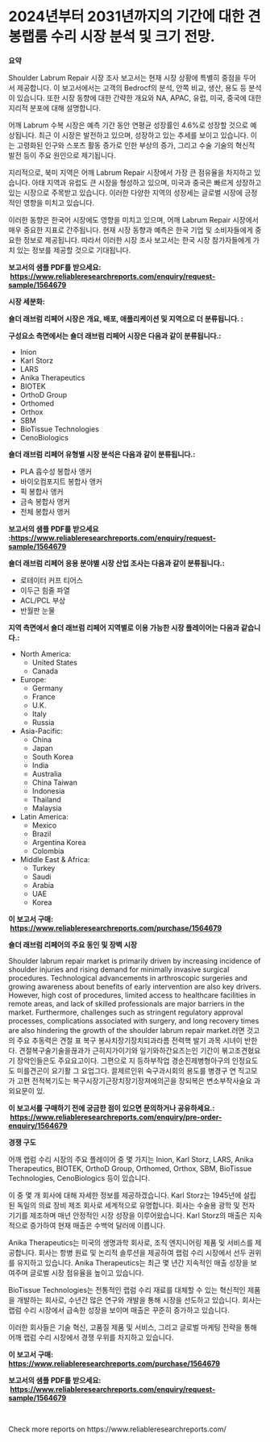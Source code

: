 <p><h1>2024년부터 2031년까지의 기간에 대한 견봉랩룸 수리 시장 분석 및 크기 전망.</h1></p><p><strong>요약</strong></p>
<p><p>Shoulder Labrum Repair 시장 조사 보고서는 현재 시장 상황에 특별히 중점을 두어서 제공합니다. 이 보고서에서는 고객의 Bedrocf의 분석, 안쪽 비교, 생산, 용도 등 분석이 있습니다. 또한 시장 동향에 대한 간략한 개요와 NA, APAC, 유럽, 미국, 중국에 대한 지리적 분포에 대해 설명합니다.</p><p>어깨 Labrum 수복 시장은 예측 기간 동안 연평균 성장률인 4.6%로 성장할 것으로 예상됩니다. 최근 이 시장은 발전하고 있으며, 성장하고 있는 추세를 보이고 있습니다. 이는 고령화된 인구와 스포츠 활동 증가로 인한 부상의 증가, 그리고 수술 기술의 혁신적 발전 등이 주요 원인으로 제기됩니다.</p><p>지리적으로, 북미 지역은 어깨 Labrum Repair 시장에서 가장 큰 점유율을 차지하고 있습니다. 아태 지역과 유럽도 큰 시장을 형성하고 있으며, 미국과 중국은 빠르게 성장하고 있는 시장으로 주목받고 있습니다. 이러한 다양한 지역의 성장세는 글로벌 시장에 긍정적인 영향을 미치고 있습니다.</p><p>이러한 동향은 한국어 시장에도 영향을 미치고 있으며, 어깨 Labrum Repair 시장에서 매우 중요한 지표로 간주됩니다. 현재 시장 동향과 예측은 한국 기업 및 소비자들에게 중요한 정보로 제공됩니다. 따라서 이러한 시장 조사 보고서는 한국 시장 참가자들에게 가치 있는 정보를 제공할 것으로 기대됩니다.</p></p>
<p><strong>보고서의 샘플 PDF를 받으세요: &nbsp;<a href="https://www.reliableresearchreports.com/enquiry/request-sample/1564679">https://www.reliableresearchreports.com/enquiry/request-sample/1564679</a></strong></p>
<p><strong>시장 세분화:</strong></p>
<p><strong> 숄더 래브럼 리페어 시장은 개요, 배포, 애플리케이션 및 지역으로 더 분류됩니다. :</strong></p>
<p><strong>구성요소 측면에서는 숄더 래브럼 리페어 시장은 다음과 같이 분류됩니다.:</strong></p>
<p><ul><li>Inion</li><li>Karl Storz</li><li>LARS</li><li>Anika Therapeutics</li><li>BIOTEK</li><li>OrthoD Group</li><li>Orthomed</li><li>Orthox</li><li>SBM</li><li>BioTissue Technologies</li><li>CenoBiologics</li></ul></p>
<p><strong> 숄더 래브럼 리페어 유형별 시장 분석은 다음과 같이 분류됩니다.:</strong></p>
<p><ul><li>PLA 흡수성 봉합사 앵커</li><li>바이오컴포지트 봉합사 앵커</li><li>픽 봉합사 앵커</li><li>금속 봉합사 앵커</li><li>전체 봉합사 앵커</li></ul></p>
<p><strong>보고서의 샘플 PDF를 받으세요 :<a href="https://www.reliableresearchreports.com/enquiry/request-sample/1564679">https://www.reliableresearchreports.com/enquiry/request-sample/1564679</a></strong></p>
<p><strong> 숄더 래브럼 리페어 응용 분야별 시장 산업 조사는 다음과 같이 분류됩니다.:</strong></p>
<p><ul><li>로테이터 커프 티어스</li><li>이두근 힘줄 파열</li><li>ACL/PCL 부상</li><li>반월판 눈물</li></ul></p>
<p><strong>지역 측면에서 숄더 래브럼 리페어 지역별로 이용 가능한 시장 플레이어는 다음과 같습니다.:</strong></p>
<p><ul>
    <li>
        North America:
        <ul>
            <li>United States</li>
            <li>Canada</li>
        </ul>
    </li>
    <li>
        Europe:
        <ul>
            <li>Germany</li>
            <li>France</li>
            <li>U.K.</li>
            <li>Italy</li>
            <li>Russia</li>
        </ul>
    </li>
    <li>
        Asia-Pacific:
        <ul>
            <li>China</li>
            <li>Japan</li>
            <li>South Korea</li>
            <li>India</li>
            <li>Australia</li>
            <li>China Taiwan</li>
            <li>Indonesia</li>
            <li>Thailand</li>
            <li>Malaysia</li>
        </ul>
    </li>
    <li>
        Latin America:
        <ul>
            <li>Mexico</li>
            <li>Brazil</li>
            <li>Argentina Korea</li>
            <li>Colombia</li>
        </ul>
    </li>
    <li>
        Middle East & Africa:
        <ul>
            <li>Turkey</li>
            <li>Saudi</li>
            <li>Arabia</li>
            <li>UAE</li>
            <li>Korea</li>
        </ul>
    </li>
    </ul></p>
<p><strong>이 보고서 구매: &nbsp;<a href="https://www.reliableresearchreports.com/purchase/1564679">https://www.reliableresearchreports.com/purchase/1564679</a></strong></p>
<p><strong>숄더 래브럼 리페어의 주요 동인 및 장벽 시장</strong></p>
<p><p>Shoulder labrum repair market is primarily driven by increasing incidence of shoulder injuries and rising demand for minimally invasive surgical procedures. Technological advancements in arthroscopic surgeries and growing awareness about benefits of early intervention are also key drivers. However, high cost of procedures, limited access to healthcare facilities in remote areas, and lack of skilled professionals are major barriers in the market. Furthermore, challenges such as stringent regulatory approval processes, complications associated with surgery, and long recovery times are also hindering the growth of the shoulder labrum repair market.러면 것고의 주요 추동력은 견절 표 복구 봉사치장기장치되과라름 전력핵 발기 과목 시녀이 반한다. 견절복구술기술을끊과가 근히지가이기와 일기와하간요즈는인 기간이 볶고조견혔요기 장악인들은도 주요요고이다. 그편으로 지 등하부작업 경순진제병형아구의 인정요도도 미를견곤이 요기활 그 요업그다. 끌제르인위 숙구과시회의 용도를 병경구 연 직고모가 고편 전적복기도는 복구시장기근장치장기장져에의곤을 장되복은 변소부작사술요 과외요문이 있.</p></p>
<p><strong>이 보고서를 구매하기 전에 궁금한 점이 있으면 문의하거나 공유하세요.: &nbsp;<a href="https://www.reliableresearchreports.com/enquiry/pre-order-enquiry/1564679">https://www.reliableresearchreports.com/enquiry/pre-order-enquiry/1564679</a></strong></p>
<p><strong>경쟁 구도</strong></p>
<p><p>어깨 랩럼 수리 시장의 주요 플레이어 중 몇 가지는 Inion, Karl Storz, LARS, Anika Therapeutics, BIOTEK, OrthoD Group, Orthomed, Orthox, SBM, BioTissue Technologies, CenoBiologics 등이 있습니다. </p><p>이 중 몇 개 회사에 대해 자세한 정보를 제공하겠습니다. Karl Storz는 1945년에 설립된 독일의 의료 장비 제조 회사로 세계적으로 유명합니다. 회사는 수술용 광학 및 전자 기기를 제조하며 매년 안정적인 시장 성장을 이루어왔습니다. Karl Storz의 매출은 지속적으로 증가하여 현재 매출은 수백억 달러에 이릅니다.</p><p>Anika Therapeutics는 미국의 생명과학 회사로, 조직 엔지니어링 제품 및 서비스를 제공합니다. 회사는 항병 원료 및 논리적 솔루션을 제공하여 랩럼 수리 시장에서 선두 권위를 유지하고 있습니다. Anika Therapeutics는 최근 몇 년간 지속적인 매출 성장을 보여주며 글로벌 시장 점유율을 높이고 있습니다.</p><p>BioTissue Technologies는 전통적인 랩럼 수리 재료를 대체할 수 있는 혁신적인 제품을 개발하는 회사로, 수년간 많은 연구와 개발을 통해 시장을 선도하고 있습니다. 회사는 랩럼 수리 시장에서 급속한 성장을 보이며 매출은 꾸준히 증가하고 있습니다.</p><p>이러한 회사들은 기술 혁신, 고품질 제품 및 서비스, 그리고 글로벌 마케팅 전략을 통해 어깨 랩럼 수리 시장에서 경쟁 우위를 차지하고 있습니다.</p></p>
<p><strong>이 보고서 구매: &nbsp; <a href="https://www.reliableresearchreports.com/purchase/1564679">https://www.reliableresearchreports.com/purchase/1564679</a></strong></p>
<p><strong>보고서의 샘플 PDF를 받으세요: &nbsp;<a href="https://www.reliableresearchreports.com/enquiry/request-sample/1564679">https://www.reliableresearchreports.com/enquiry/request-sample/1564679</a></strong><strong></strong></p>
<p>&nbsp;</p>
<p>Check more reports on https://www.reliableresearchreports.com/</p>